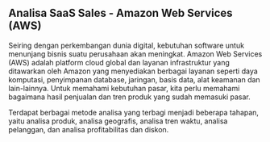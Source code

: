 ## Analisa SaaS Sales - Amazon Web Services (AWS)

Seiring dengan perkembangan dunia digital, kebutuhan software untuk menunjang bisnis suatu perusahaan akan meningkat. Amazon Web Services (AWS) adalah platform cloud global dan layanan infrastruktur yang ditawarkan oleh Amazon yang menyediakan berbagai layanan seperti daya komputasi, penyimpanan database, jaringan, basis data, alat keamanan dan lain-lainnya. 
Untuk memahami kebutuhan pasar, kita perlu memahami bagaimana hasil penjualan dan tren produk yang sudah memasuki pasar.

Terdapat berbagai metode analisa yang terbagi menjadi beberapa tahapan, yaitu analisa produk, analisa geografis, analisa tren waktu, analisa pelanggan, dan analisa profitabilitas dan diskon.

